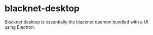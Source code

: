 # blacknet-desktop

Blacknet desktop is essentially the blacknet daemon bundled with a UI using Electron.

